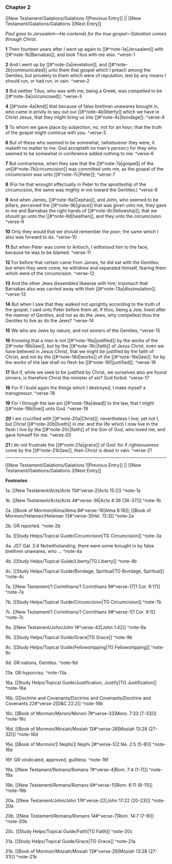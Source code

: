 ### Chapter 2

[[New Testament/Galations/Galations 1|Previous Entry]]  ||  [[New Testament/Galations/Galations 3|Next Entry]]

*Paul goes to Jerusalem—He contends for the true gospel—Salvation comes through Christ.*

**1**  Then fourteen years after I went up again to [[#^note-1a|Jerusalem]] with [[#^note-1b|Barnabas]], and took Titus with me also. ^verse-1

**2**  And I went up by [[#^note-2a|revelation]], and [[#^note-2b|communicated]] unto them that gospel which I preach among the Gentiles, but privately to them which were of reputation, lest by any means I should run, or had run, in vain. ^verse-2

**3**  But neither Titus, who was with me, being a Greek, was compelled to be [[#^note-3a|circumcised]]: ^verse-3

**4**  [[#^note-4a|And]] that because of false brethren unawares brought in, who came in privily to spy out our [[#^note-4b|liberty]] which we have in Christ Jesus, that they might bring us into [[#^note-4c|bondage]]: ^verse-4

**5**  To whom we gave place by subjection, no, not for an hour; that the truth of the gospel might continue with you. ^verse-5

**6**  But of these who seemed to be somewhat, (whatsoever they were, it maketh no matter to me: God accepteth no man's person:) for they who seemed to be somewhat in conference added nothing to me: ^verse-6

**7**  But contrariwise, when they saw that the [[#^note-7a|gospel]] of the un[[#^note-7b|circumcision]] was committed unto me, as the gospel of the circumcision was unto [[#^note-7c|Peter]]; ^verse-7

**8**  (For he that wrought effectually in Peter to the apostleship of the circumcision, the same was mighty in me toward the Gentiles:) ^verse-8

**9**  And when James, [[#^note-9a|Cephas]], and John, who seemed to be pillars, perceived the [[#^note-9b|grace]] that was given unto me, they gave to me and Barnabas the right hands of [[#^note-9c|fellowship]]; that we should go unto the [[#^note-9d|heathen]], and they unto the circumcision. ^verse-9

**10**  Only they would that we should remember the poor; the same which I also was forward to do. ^verse-10

**11**  But when Peter was come to Antioch, I withstood him to the face, because he was to be blamed. ^verse-11

**12**  For before that certain came from James, he did eat with the Gentiles: but when they were come, he withdrew and separated himself, fearing them which were of the circumcision. ^verse-12

**13**  And the other Jews dissembled likewise with him; insomuch that Barnabas also was carried away with their [[#^note-13a|dissimulation]]. ^verse-13

**14**  But when I saw that they walked not uprightly according to the truth of the gospel, I said unto Peter before them all, If thou, being a Jew, livest after the manner of Gentiles, and not as do the Jews, why compellest thou the Gentiles to live as do the Jews? ^verse-14

**15**  We who are Jews by nature, and not sinners of the Gentiles, ^verse-15

**16**  Knowing that a man is not [[#^note-16a|justified]] by the works of the [[#^note-16b|law]], but by the [[#^note-16c|faith]] of Jesus Christ, even we have believed in Jesus Christ, that we might be justified by the faith of Christ, and not by the [[#^note-16d|works]] of the [[#^note-16e|law]]: for by the works of the law shall no flesh be [[#^note-16f|justified]]. ^verse-16

**17**  But if, while we seek to be justified by Christ, we ourselves also are found sinners, is therefore Christ the minister of sin? God forbid. ^verse-17

**18**  For if I build again the things which I destroyed, I make myself a transgressor. ^verse-18

**19**  For I through the law am [[#^note-19a|dead]] to the law, that I might [[#^note-19b|live]] unto God. ^verse-19

**20**  I am crucified with [[#^note-20a|Christ]]: nevertheless I live; yet not I, but Christ [[#^note-20b|liveth]] in me: and the life which I now live in the flesh I live by the [[#^note-20c|faith]] of the Son of God, who loved me, and gave himself for me. ^verse-20

**21**  I do not frustrate the [[#^note-21a|grace]] of God: for if righteousness come by the [[#^note-21b|law]], then Christ is dead in vain. ^verse-21


---
[[New Testament/Galations/Galations 1|Previous Entry]]  ||  [[New Testament/Galations/Galations 3|Next Entry]]


**Footnotes**


1a. [[New Testament/Acts/Acts 15#^verse-2|Acts 15:2]] ^note-1a

1b. [[New Testament/Acts/Acts 4#^verse-36|Acts 4:36 (36-37)]] ^note-1b

2a. [[Book of Mormon/Alma/Alma 8#^verse-16|Alma 8:16]]; [[Book of Mormon/Helaman/Helaman 13#^verse-3|Hel. 13:3]] ^note-2a

2b. GR reported. ^note-2b

3a. [[Study Helps/Topical Guide/Circumcision|TG Circumcision]] ^note-3a

4a. JST Gal. 2:4 Notwithstanding, there were some brought in by false brethren unawares, who ... ^note-4a

4b. [[Study Helps/Topical Guide/Liberty|TG Liberty]] ^note-4b

4c. [[Study Helps/Topical Guide/Bondage, Spiritual|TG Bondage, Spiritual]] ^note-4c

7a. [[New Testament/1 Corinthians/1 Corinthians 9#^verse-17|1 Cor. 9:17]] ^note-7a

7b. [[Study Helps/Topical Guide/Circumcision|TG Circumcision]] ^note-7b

7c. [[New Testament/1 Corinthians/1 Corinthians 9#^verse-1|1 Cor. 9:1]] ^note-7c

9a. [[New Testament/John/John 1#^verse-42|John 1:42]] ^note-9a

9b. [[Study Helps/Topical Guide/Grace|TG Grace]] ^note-9b

9c. [[Study Helps/Topical Guide/Fellowshipping|TG Fellowshipping]] ^note-9c

9d. GR nations, Gentiles. ^note-9d

13a. GR hypocrisy. ^note-13a

16a. [[Study Helps/Topical Guide/Justification, Justify|TG Justification]] ^note-16a

16b. [[Doctrine and Covenants/Doctrine and Covenants/Doctrine and Covenants 22#^verse-2|D&C 22:2]] ^note-16b

16c. [[Book of Mormon/Moroni/Moroni 7#^verse-33|Moro. 7:33 (7-33)]] ^note-16c

16d. [[Book of Mormon/Mosiah/Mosiah 13#^verse-28|Mosiah 13:28 (27-32)]] ^note-16d

16e. [[Book of Mormon/2 Nephi/2 Nephi 2#^verse-5|2 Ne. 2:5 (5-8)]] ^note-16e

16f. GR vindicated, approved, guiltless. ^note-16f

19a. [[New Testament/Romans/Romans 7#^verse-4|Rom. 7:4 (1-7)]] ^note-19a

19b. [[New Testament/Romans/Romans 6#^verse-11|Rom. 6:11 (9-11)]] ^note-19b

20a. [[New Testament/John/John 17#^verse-22|John 17:22 (20-23)]] ^note-20a

20b. [[New Testament/Romans/Romans 14#^verse-7|Rom. 14:7 (7-9)]] ^note-20b

20c. [[Study Helps/Topical Guide/Faith|TG Faith]] ^note-20c

21a. [[Study Helps/Topical Guide/Grace|TG Grace]] ^note-21a

21b. [[Book of Mormon/Mosiah/Mosiah 13#^verse-28|Mosiah 13:28 (27-31)]] ^note-21b